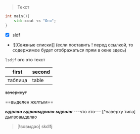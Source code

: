 >Текст

```cpp
int main(){
	std::cout << "Ого";
}
```

- [x] sldf
- ![[Связные списки]] (если поставить ! перед ссылкой, то содержимое будет отображаться прям в окне здесь)

`lsdjf` ого это текст

|first | second|
|---------|------|
|таблица | table | ого|
~~зачеркнут~~

==выделен желтым==

___ыдвлао___ ***ыдвоаыдвало***
***ыдвола***
---что это---
[^наверху типа] дылвоаыдвлао

>[!вовыдао]
>skdlfj

  